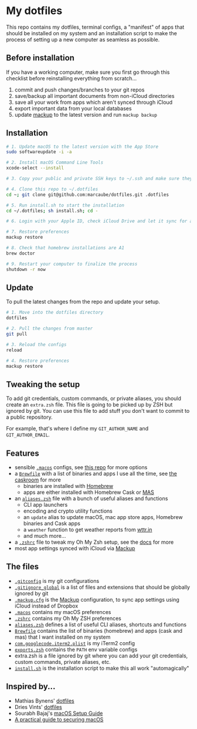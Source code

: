# My dotfiles

This repo contains my dotfiles, terminal configs, a "manifest" of apps that should be installed on my system and an installation script to make the process of setting up a new computer as seamless as possible.


## Before installation

If you have a working computer, make sure you first go through this checklist before reinstalling everything from scratch...

1. commit and push changes/branches to your git repos
1. save/backup all important documents from non-iCloud directories
1. save all your work from apps which aren't synced through iCloud
1. export important data from your local databases
1. update [mackup](https://github.com/lra/mackup) to the latest version and run `mackup backup`


## Installation

```bash
# 1. Update macOS to the latest version with the App Store
sudo softwareupdate -i -a

# 2. Install macOS Command Line Tools
xcode-select --install

# 3. Copy your public and private SSH keys to ~/.ssh and make sure they're set to 600

# 4. Clone this repo to ~/.dotfiles
cd ~; git clone git@github.com:marcaube/dotfiles.git .dotfiles

# 5. Run install.sh to start the installation
cd ~/.dotfiles; sh install.sh; cd -

# 6. Login with your Apple ID, check iCloud Drive and let it sync for a while

# 7. Restore preferences
mackup restore

# 8. Check that homebrew installations are A1
brew doctor

# 9. Restart your computer to finalize the process
shutdown -r now
```


## Update

To pull the latest changes from the repo and update your setup.

```bash
# 1. Move into the dotfiles directory
dotfiles

# 2. Pull the changes from master
git pull

# 3. Reload the configs
reload

# 4. Restore preferences
mackup restore
```


## Tweaking the setup

To add git credentials, custom commands, or private aliases, you should create an `extra.zsh` file. This file is going to be picked up by ZSH but ignored by git. You can use this file to add stuff you don't want to commit to a public repository.

For example, that's where I define my `GIT_AUTHOR_NAME` and `GIT_AUTHOR_EMAIL`.


## Features

- sensible [`.macos`](./.macos) configs, see [this repo](https://github.com/kevinSuttle/MacOS-Defaults) for more options
- a [`Brewfile`](./Brewfile) with a list of binaries and apps I use all the time, see [the caskroom](https://caskroom.github.io/search) for more
    - binaries are installed with [Homebrew](http://brew.sh/)
    - apps are either installed with Homebrew Cask or [MAS](https://github.com/mas-cli/mas)
- an [`aliases.zsh`](./aliases.zsh) file with a bunch of useful aliases and functions
    - CLI app launchers
    - encoding and crypto utility functions
    - an `update` alias to update macOS, mac app store apps, Homebrew binaries and Cask apps
    - a `weather` function to get weather reports from [wttr.in](https://github.com/chubin/wttr.in)
    - and much more...
- a [`.zshrc`](./.zshrc) file to tweak my Oh My Zsh setup, see the [docs](https://github.com/robbyrussell/oh-my-zsh/wiki/Customization) for more
- most app settings synced with iCloud via [Mackup](https://github.com/lra/mackup)


## The files

- [`.gitconfig`](./.gitconfig) is my git configurations
- [`.gitignore_global`](./.gitignore_global) is a list of files and extensions that should be globally ignored by git
- [`.mackup.cfg`](./.mackup.cfg) is the [Mackup](https://github.com/lra/mackup) configuration, to sync app settings using iCloud instead of Dropbox
- [`.macos`](./.macos)  contains my macOS preferences
- [`.zshrc`](./.zshrc)  contains my Oh My ZSH preferences
- [`aliases.zsh`](./aliases.zsh) defines a list of useful CLI aliases, shortcuts and functions
- [`Brewfile`](./Brewfile) contains the list of binaries (homebrew) and apps (cask and mas) that I want installed on my system
- [`com.googlecode.iterm2.plist`](./com.googlecode.iterm2.plist) is my iTerm2 config
- [`exports.zsh`](./exports.zsh) contains the `PATH` env variable configs
- extra.zsh is a file ignored by git where you can add your git credentials, custom commands, private aliases, etc.
- [`install.sh`](./install.sh) is the installation script to make this all work "automagically"


## Inspired by...

- Mathias Bynens' [dotfiles](https://github.com/mathiasbynens/dotfiles)
- Dries Vints' [dotfiles](https://github.com/driesvints/dotfiles)
- Sourabh Bajaj's [macOS Setup Guide](https://sourabhbajaj.com/mac-setup/)
- [A practical guide to securing macOS](https://github.com/drduh/macOS-Security-and-Privacy-Guide)
